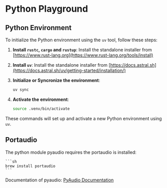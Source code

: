 # Python Playground

## Python Environment

To initialize the Python environment using the `uv` tool, follow these steps:

1. **Install `rustc`, `cargo` and `rustup`**: Install the standalone installer from [https://www.rust-lang.org](https://www.rust-lang.org/tools/install)

2. **Install `uv`**: Install the standalone installer from [https://docs.astral.sh](https://docs.astral.sh/uv/getting-started/installation/)

3. **Initialize or Syncronize the environment**:
    ```sh
    uv sync
    ```

4. **Activate the environment**:
    ```sh
    source .venv/bin/activate
    ```

These commands will set up and activate a new Python environment using `uv`.

## Portaudio

The python module pyaudio requires the portaudio is installed:

    ```sh
    brew install portaudio
    ```
Documentation of pyaudio: [PyAudio Documentation](https://people.csail.mit.edu/hubert/pyaudio/docs/)
